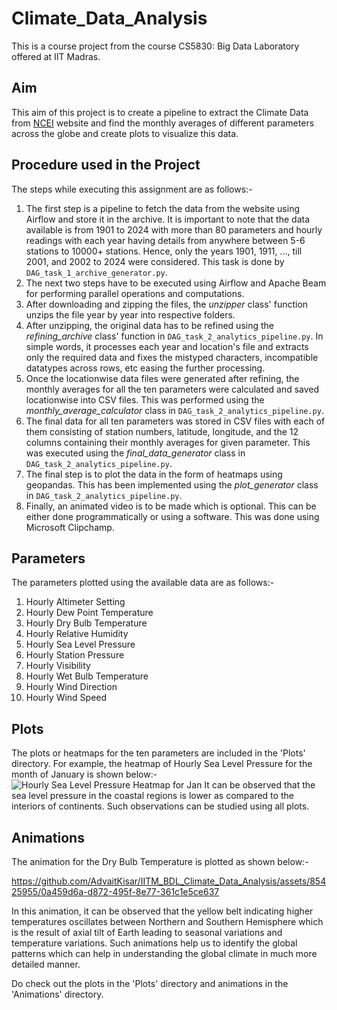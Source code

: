 # Climate_Data_Analysis
This is a course project from the course CS5830: Big Data Laboratory offered at IIT Madras.

## Aim
This aim of this project is to create a pipeline to extract the Climate Data from [NCEI](https://www.ncei.noaa.gov/) website and find the monthly averages of different parameters across the globe and create plots to visualize this data.

## Procedure used in the Project
The steps while executing this assignment are as follows:-
1. The first step is a pipeline to fetch the data from the website using Airflow and store it in the archive. It is important to note that the data available is from 1901 to 2024 with more than 80 parameters and hourly readings with each year having details from anywhere between 5-6 stations to 10000+ stations. Hence, only the years 1901, 1911, ..., till 2001, and 2002 to 2024 were considered. This task is done by `DAG_task_1_archive_generator.py`.
2. The next two steps have to be executed using Airflow and Apache Beam for performing parallel operations and computations.
3. After downloading and zipping the files, the _unzipper_ class' function unzips the file year by year into respective folders.
4. After unzipping, the original data has to be refined using the _refining_archive_ class' function in `DAG_task_2_analytics_pipeline.py`. In simple words, it processes each year and location's file and extracts only the required data and fixes the mistyped characters, incompatible datatypes across rows, etc easing the further processing.
5. Once the locationwise data files were generated after refining, the monthly averages for all the ten parameters were calculated and saved locationwise into CSV files. This was performed using the _monthly_average_calculator_ class in `DAG_task_2_analytics_pipeline.py`.
6. The final data for all ten parameters was stored in CSV files with each of them consisting of station numbers, latitude, longitude, and the 12 columns containing their monthly averages for given parameter. This was executed using the _final_data_generator_ class in `DAG_task_2_analytics_pipeline.py`.
7. The final step is to plot the data in the form of heatmaps using geopandas. This has been implemented using the _plot_generator_ class in `DAG_task_2_analytics_pipeline.py`.
8. Finally, an animated video is to be made which is optional. This can be either done programmatically or using a software. This was done using Microsoft Clipchamp.

## Parameters
The parameters plotted using the available data are as follows:-
1. Hourly Altimeter Setting
2. Hourly Dew Point Temperature
3. Hourly Dry Bulb Temperature
4. Hourly Relative Humidity
5. Hourly Sea Level Pressure
6. Hourly Station Pressure
7. Hourly Visibility
8. Hourly Wet Bulb Temperature
9. Hourly Wind Direction
10. Hourly Wind Speed

## Plots
The plots or heatmaps for the ten parameters are included in the 'Plots' directory. For example, the heatmap of Hourly Sea Level Pressure for the month of January is shown below:-
![Hourly Sea Level Pressure Heatmap for Jan](https://github.com/AdvaitKisar/IITM_BDL_Climate_Data_Analysis/assets/85425955/1a924297-abf7-445f-bb4c-dcce1fa75fd6)
It can be observed that the sea level pressure in the coastal regions is lower as compared to the interiors of continents. Such observations can be studied using all plots.

## Animations
The animation for the Dry Bulb Temperature is plotted as shown below:-


https://github.com/AdvaitKisar/IITM_BDL_Climate_Data_Analysis/assets/85425955/0a459d6a-d872-495f-8e77-361c1e5ce637



In this animation, it can be observed that the yellow belt indicating higher temperatures oscillates between Northern and Southern Hemisphere which is the result of axial tilt of Earth leading to seasonal variations and temperature variations. Such animations help us to identify the global patterns which can help in understanding the global climate in much more detailed manner.

Do check out the plots in the 'Plots' directory and animations in the 'Animations' directory.
